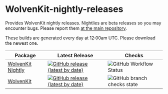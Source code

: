 # WolvenKit-nightly-releases
Provides WolvenKit nightly releases. Nightlies are beta releases so you may encounter bugs. Please report them [at the main repository](https://github.com/WolvenKit/WolvenKit/issues). 

These builds are generated every day at 12:00am UTC. Please download the newest one.

| Package | Latest Release | Checks  |
| ------- | ------------ | ----------------- |
| [WolvenKit Nightly](https://github.com/WolvenKit/WolvenKit-nightly-releases/) | [![GitHub release (latest by date)](https://img.shields.io/github/v/release/WolvenKit/WolvenKit-nightly-releases)](https://github.com/WolvenKit/WolvenKit-nightly-releases/releases/latest) | ![GitHub Workflow Status](https://img.shields.io/github/workflow/status/WolvenKit/WolvenKit/WolvenKit-Nightly) |
| [WolvenKit](https://github.com/WolvenKit/WolvenKit/) | [![GitHub release (latest by date)](https://img.shields.io/github/v/release/WolvenKit/WolvenKit)](https://github.com/WolvenKit/WolvenKit/releases/latest) | ![GitHub branch checks state](https://img.shields.io/github/workflow/status/WolvenKit/WolvenKit/check-only) | 



